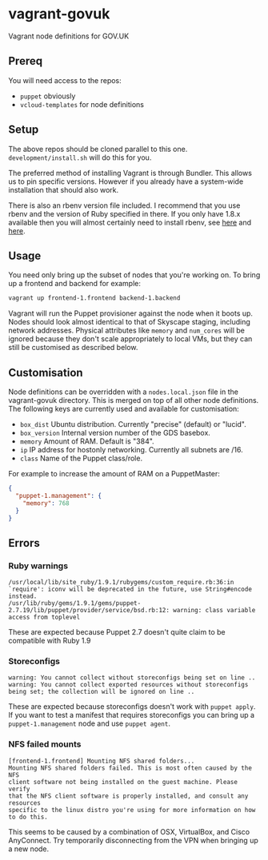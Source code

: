 # vagrant-govuk

Vagrant node definitions for GOV.UK

## Prereq

You will need access to the repos:

- `puppet` obviously
- `vcloud-templates` for node definitions

## Setup

The above repos should be cloned parallel to this one.
`development/install.sh` will do this for you.

The preferred method of installing Vagrant is through Bundler. This allows
us to pin specific versions. However if you already have a system-wide
installation that should also work.

There is also an rbenv version file included. I recommend that you use rbenv
and the version of Ruby specified in there. If you only have 1.8.x available
then you will almost certainly need to install rbenv, see
[here](https://github.com/sstephenson/rbenv/#homebrew-on-mac-os-x) and
[here](http://dan.carley.co/blog/2012/02/07/rbenv-and-bundler/).

## Usage

You need only bring up the subset of nodes that you're working on. To bring
up a frontend and backend for example:
```sh
vagrant up frontend-1.frontend backend-1.backend
```

Vagrant will run the Puppet provisioner against the node when it boots up.
Nodes should look almost identical to that of Skyscape staging, including
network addresses. Physical attributes like `memory` and `num_cores` will be
ignored because they don't scale appropriately to local VMs, but they can
still be customised as described below.

## Customisation

Node definitions can be overridden with a `nodes.local.json` file in the
vagrant-govuk directory. This is merged on top of all other node
definitions. The following keys are currently used and available for
customisation:

- `box_dist` Ubuntu distribution. Currently "precise" (default) or "lucid".
- `box_version` Internal version number of the GDS basebox.
- `memory` Amount of RAM. Default is "384".
- `ip` IP address for hostonly networking. Currently all subnets are /16.
- `class` Name of the Puppet class/role.

For example to increase the amount of RAM on a PuppetMaster:
```json
{
  "puppet-1.management": {
    "memory": 768
  }
}
```

## Errors

### Ruby warnings
```
/usr/local/lib/site_ruby/1.9.1/rubygems/custom_require.rb:36:in `require': iconv will be deprecated in the future, use String#encode instead.
/usr/lib/ruby/gems/1.9.1/gems/puppet-2.7.19/lib/puppet/provider/service/bsd.rb:12: warning: class variable access from toplevel
```
These are expected because Puppet 2.7 doesn't quite claim to be compatible
with Ruby 1.9

### Storeconfigs
```
warning: You cannot collect without storeconfigs being set on line ..
warning: You cannot collect exported resources without storeconfigs being set; the collection will be ignored on line ..
```
These are expected because storeconfigs doesn't work with `puppet apply`. If
you want to test a manifest that requires storeconfigs you can bring up a
`puppet-1.management` node and use `puppet agent`.

### NFS failed mounts
```
[frontend-1.frontend] Mounting NFS shared folders...
Mounting NFS shared folders failed. This is most often caused by the NFS
client software not being installed on the guest machine. Please verify
that the NFS client software is properly installed, and consult any resources
specific to the linux distro you're using for more information on how to do this.
```
This seems to be caused by a combination of OSX, VirtualBox, and Cisco
AnyConnect. Try temporarily disconnecting from the VPN when bringing up a
new node.
